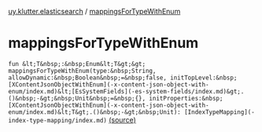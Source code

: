 [uy.klutter.elasticsearch](index.md) / [mappingsForTypeWithEnum](.)


# mappingsForTypeWithEnum
`fun &lt;T&nbsp;:&nbsp;Enum&lt;T&gt;&gt; mappingsForTypeWithEnum(type:&nbsp;String, allowDynamic:&nbsp;Boolean&nbsp;=&nbsp;false, initTopLevel:&nbsp;[XContentJsonObjectWithEnum](-x-content-json-object-with-enum/index.md)&lt;[EsSystemFields](-es-system-fields/index.md)&gt;.()&nbsp;-&gt;&nbsp;Unit&nbsp;=&nbsp;{}, initProperties:&nbsp;[XContentJsonObjectWithEnum](-x-content-json-object-with-enum/index.md)&lt;T&gt;.()&nbsp;-&gt;&nbsp;Unit): [IndexTypeMapping](-index-type-mapping/index.md)` [(source)](https://github.com/kohesive/klutter/blob/master/elasticsearch-jdk7/src/main/kotlin/uy/klutter/elasticsearch/Mappings.kt#L22)


